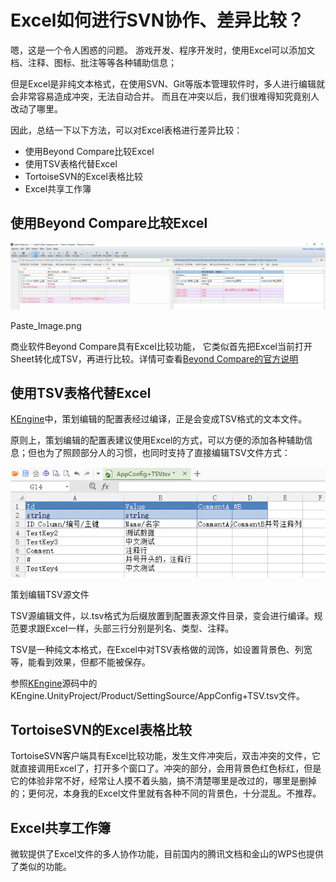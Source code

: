 # Excel如何进行SVN协作、差异比较？

嗯，这是一个令人困惑的问题。
 游戏开发、程序开发时，使用Excel可以添加文档、注释、图标、批注等等各种辅助信息；

但是Excel是非纯文本格式，在使用SVN、Git等版本管理软件时，多人进行编辑就会非常容易造成冲突，无法自动合并。 而且在冲突以后，我们很难得知究竟别人改动了哪里。

因此，总结一下以下方法，可以对Excel表格进行差异比较：

- 使用Beyond Compare比较Excel
- 使用TSV表格代替Excel
- TortoiseSVN的Excel表格比较
- Excel共享工作簿

## 使用Beyond Compare比较Excel

![img](../images/setting/diff_beyondcompare.png)

Paste_Image.png

商业软件Beyond Compare具有Excel比较功能， 它类似首先把Excel当前打开Sheet转化成TSV，再进行比较。详情可查看[Beyond Compare的官方说明](http://www.scootersoftware.com/support.php?zz=kb_multisheetexcel)

## 使用TSV表格代替Excel

[KEngine](https://link.jianshu.com?t=https://github.com/mr-kelly/KEngine)中，策划编辑的配置表经过编译，正是会变成TSV格式的文本文件。

原则上，策划编辑的配置表建议使用Excel的方式，可以方便的添加各种辅助信息；但也为了照顾部分人的习惯，也同时支持了直接编辑TSV文件方式：

![img](../images/setting/diff_tsv.png)

策划编辑TSV源文件

TSV源编辑文件，以.tsv格式为后缀放置到配置表源文件目录，变会进行编译。规范要求跟Excel一样，头部三行分别是列名、类型、注释。

TSV是一种纯文本格式，在Excel中对TSV表格做的润饰，如设置背景色、列宽等，能看到效果，但都不能被保存。

参照[KEngine](https://github.com/mr-kelly/KEngine)源码中的KEngine.UnityProject/Product/SettingSource/AppConfig+TSV.tsv文件。

## TortoiseSVN的Excel表格比较

TortoiseSVN客户端具有Excel比较功能，发生文件冲突后，双击冲突的文件，它就直接调用Excel了，打开多个窗口了。冲突的部分，会用背景色红色标红，但是它的体验非常不好，经常让人摸不着头脑，搞不清楚哪里是改过的，哪里是删掉的；更何况，本身我的Excel文件里就有各种不同的背景色，十分混乱。不推荐。

## Excel共享工作簿

微软提供了Excel文件的多人协作功能，目前国内的腾讯文档和金山的WPS也提供了类似的功能。




